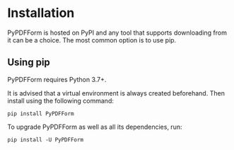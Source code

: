 # Installation

PyPDFForm is hosted on PyPI and any tool that supports downloading from it can be a choice. 
The most common option is to use pip.

## Using pip

PyPDFForm requires Python 3.7+.

It is advised that a virtual environment is always created beforehand. Then install using the following command:

```shell
pip install PyPDFForm
```

To upgrade PyPDFForm as well as all its dependencies, run:

```shell
pip install -U PyPDFForm
```
